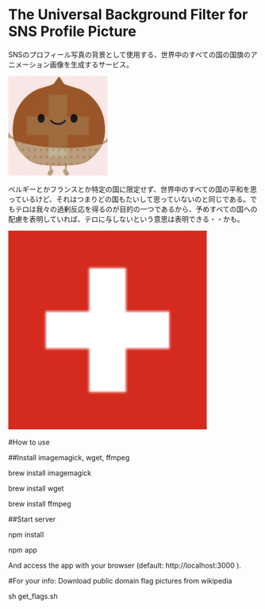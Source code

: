 # The Universal Background Filter for SNS Profile Picture

SNSのプロフィール写真の背景として使用する、世界中のすべての国の国旗のアニメーション画像を生成するサービス。

![アイコン例](https://github.com/qurihara/NationalFlagIcon/blob/master/example/resize_movie_icon.gif?raw=true)

ベルギーとかフランスとか特定の国に限定せず、世界中のすべての国の平和を思っているけど、それはつまりどの国もたいして思っていないのと同じである。でもテロは我々の過剰反応を得るのが目的の一つであるから、予めすべての国への配慮を表明していれば、テロに与しないという意思は表明できる・・かも。

![国旗全部入りGIFアニメ](https://github.com/qurihara/NationalFlagIcon/blob/master/example/movie.gif?raw=true)

#How to use

##Install imagemagick, wget, ffmpeg

brew install imagemagick

brew install wget

brew install ffmpeg

##Start server

npm install

npm app

And access the app with your browser (default: http://localhost:3000 ).

#For your info: Download public domain flag pictures from wikipedia

sh get_flags.sh
